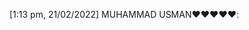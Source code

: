 [1:13 pm, 21/02/2022] MUHAMMAD USMAN❤️❤️❤️❤️❤️: <!DOCTYPE html>
<html lang="en">

<head>
    <meta charset="UTF-8">
    <meta http-equiv="X-UA-Compatible" content="IE=edge">
    <meta name="viewport" content="width=device-width, initial-scale=1.0">
    <title>CV</title>
    <style>
        h1 {
            color: blue;
        }
        
        body {
            border: 2px solid black;
            outline: #2240c5b0 solid 10px;
            margin: 5%;
            padding: 20px;
            text-align: justify;
        }
    </style>



</head>

<body>
    <center>

        <h1><u> CURRICULUM-VITAE</u></h1>

    </center>
    <div class="cv">
        <div class="name">
            <table style="width: 100%;">
                <tr>

                    <td>
                        <h2> MUHAMMAD USMAN</h2>
                        <ul>

                            <li>
                                <b>Adress :</b> FCSC Sargodha Cantt</li>
                            <li><b>Cell no :</b> 03037552145</li>
                            <li> <b>Email :</b> usmanmani86542gmail.com</li>
                        </ul>
                    </td>


                    <td> <img src="D:\web development\usman.jpg" height="200px" width="150"></td>
                </tr>
            </table>

        </div><br>
        <center>

            <h1><u>OBJECTIVES</u></h1>
            <p style="margin-left:5%; margin-right: 5%;"> To utelize my Qualification and experience by accepting a more challenging job ant to enjoy my skills application in the dynamic and enthusiasticenviroment of theelite organization,by taking care oforganization's goals and objectives. To utelize
                my Qualification and experience by accepting a more challenging job ant to enjoy my skills application in the dynamic and enthusiasticenviroment of theelite organization,by taking care oforganization's goals and objectives.
            </p>




            <h1><u>PERDONAL INFORMATION</u></h1>

        </center>
        <ul>

            <li>
                <b>Father Name :</b> Sajjad Hussain Sajid</li>
            <li><b>D.O.B :</b> 06-06-2001</li>
            <li> <b>CNIC :</b> 37302-4986729-5</li>

            <li>
                <b>Domicile:</b> Punjab</li>
            <li><b>Religin :</b>Islam</li>
            <li> <b>Maritial Status:</b> Unmaried</li>

            <li>
                <b>Nationality :</b>Pakistani</li>
            <li><b>Language :</b>English,Urdu,Punjabi</li>


        </ul>
        <center>


            <h1><u>QUALIFICATIONS</u></h1>


            <table border="6px" style="padding: 5px; color:black; border-color:blue; height: 90%; width: 70% ;">
                <tr>
                    <td><b>DIGREE/CERTIFICATE</b></td>
                    <td><b>MARKKS/CGPA</b></td>
                    <td><b>DIVISION</b></td>
                    <td><b>YEAR</b></td>
                    <td><b>INSTITUTE</b></td>
                </tr>
                <tr>
                    <td>Matric Science</td>
                    <td>856/1100</td>
                    <td>1st</td>
                    <td>2019</td>
                    <td>FBISE ISLAMABAD</td>
                </tr>
                <tr>
                    <td>ICS</td>
                    <td>928/1100</td>
                    <td>1st</td>
                    <td>2021</td>
                    <td>FBISE ISLAMABAD</td>
                </tr>

                <tr>
                    <td>BS(IT)</td>
                    <td></td>
                    <td></td>
                    <td>continue</td>
                    <td>UOS</td>
                </tr>


            </table>
            <h1><u>SKILLS AND EXPERIENCE</u></h1>
        </center>
        <ul>
            <li>Hardworking.</li>
            <li>Good Communication Skills.</li>
            <li>Ability to adjust in given Enviroment.</li>
            <li>1 year experience as a computer operator in Peak Freans EBM.</li>
            <li>3 Months experience as a Sales man in Peak Freans EBM. </li>



        </ul>
        <center>
            <h1><u>REFERENCE</u></h1>
        </center>
        <ul>
            <li>Reference will be furnished on demand.</li>
        </ul>








    </div>

</body>

</html>
